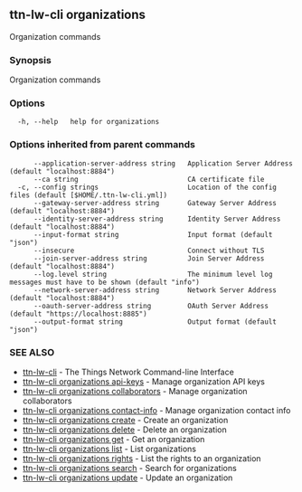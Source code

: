 ## ttn-lw-cli organizations

Organization commands

### Synopsis

Organization commands

### Options

```
  -h, --help   help for organizations
```

### Options inherited from parent commands

```
      --application-server-address string   Application Server Address (default "localhost:8884")
      --ca string                           CA certificate file
  -c, --config strings                      Location of the config files (default [$HOME/.ttn-lw-cli.yml])
      --gateway-server-address string       Gateway Server Address (default "localhost:8884")
      --identity-server-address string      Identity Server Address (default "localhost:8884")
      --input-format string                 Input format (default "json")
      --insecure                            Connect without TLS
      --join-server-address string          Join Server Address (default "localhost:8884")
      --log.level string                    The minimum level log messages must have to be shown (default "info")
      --network-server-address string       Network Server Address (default "localhost:8884")
      --oauth-server-address string         OAuth Server Address (default "https://localhost:8885")
      --output-format string                Output format (default "json")
```

### SEE ALSO

* [ttn-lw-cli](ttn-lw-cli.md)	 - The Things Network Command-line Interface
* [ttn-lw-cli organizations api-keys](ttn-lw-cli_organizations_api-keys.md)	 - Manage organization API keys
* [ttn-lw-cli organizations collaborators](ttn-lw-cli_organizations_collaborators.md)	 - Manage organization collaborators
* [ttn-lw-cli organizations contact-info](ttn-lw-cli_organizations_contact-info.md)	 - Manage organization contact info
* [ttn-lw-cli organizations create](ttn-lw-cli_organizations_create.md)	 - Create an organization
* [ttn-lw-cli organizations delete](ttn-lw-cli_organizations_delete.md)	 - Delete an organization
* [ttn-lw-cli organizations get](ttn-lw-cli_organizations_get.md)	 - Get an organization
* [ttn-lw-cli organizations list](ttn-lw-cli_organizations_list.md)	 - List organizations
* [ttn-lw-cli organizations rights](ttn-lw-cli_organizations_rights.md)	 - List the rights to an organization
* [ttn-lw-cli organizations search](ttn-lw-cli_organizations_search.md)	 - Search for organizations
* [ttn-lw-cli organizations update](ttn-lw-cli_organizations_update.md)	 - Update an organization

